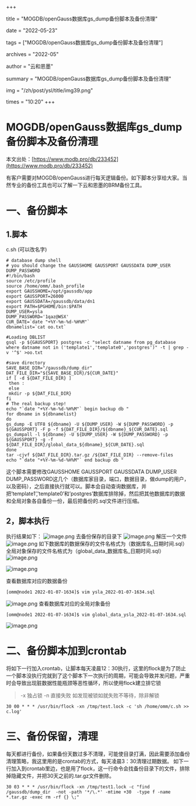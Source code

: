 +++

title = "MOGDB/openGauss数据库gs_dump备份脚本及备份清理" 

date = "2022-05-23" 

tags = ["MOGDB/openGauss数据库gs_dump备份脚本及备份清理"] 

archives = "2022-05" 

author = "云和恩墨" 

summary = "MOGDB/openGauss数据库gs_dump备份脚本及备份清理"

img = "/zh/post/ysl/title/img39.png" 

times = "10:20"
+++

# MOGDB/openGauss数据库gs_dump备份脚本及备份清理

本文出处：[https://www.modb.pro/db/233452](https://www.modb.pro/db/233452)

有客户需要对MOGDB/openGauss进行每天逻辑备份。如下脚本分享给大家。当然专业的备份工具也可以了解一下云和恩墨的BRM备份工具。

# 一、备份脚本

## 1.脚本

c.sh (可以改名字)

```
# database dump shell
# you should change the GAUSSHOME GAUSSPORT GAUSSDATA DUMP_USER DUMP_PASSWORD
#!/bin/bash
source /etc/profile
source /home/omm/.bash_profile
export GAUSSHOME=/opt/gaussdb/app
export GAUSSPORT=26000
export GAUSSDATA=/gaussdb/data/dn1
export PATH=$PGHOME/bin:$PATH
DUMP_USER=ysla
DUMP_PASSWORD='1qaz@WSX'
CUR_DATE=`date "+%Y-%m-%d-%H%M"`
dbnamelist=`cat oo.txt`

#Loading DBLIST
gsql -p ${GAUSSPORT} postgres -c "select datname from pg_database where datname not in ('template1','template0','postgres')" -t | grep -v '^$' >oo.txt

#save directory
SAVE_BASE_DIR="/gaussdb/dump_dir"
DAT_FILE_DIR="${SAVE_BASE_DIR}/${CUR_DATE}"
if [ -d ${DAT_FILE_DIR} ]
 then :
 else
 mkdir -p ${DAT_FILE_DIR}
fi
# The real backup step!
echo "`date "+%Y-%m-%d-%H%M"` begin backup db "
for dbname in ${dbnamelist}
do
gs_dump -E UTF8 ${dbname} -U ${DUMP_USER} -W ${DUMP_PASSWORD} -p ${GAUSSPORT} -F p -f ${DAT_FILE_DIR}/${dbname}_${CUR_DATE}.sql
gs_dumpall -l ${dbname} -U ${DUMP_USER} -W ${DUMP_PASSWORD} -p ${GAUSSPORT} -g -f ${DAT_FILE_DIR}/global_data_${dbname}_${CUR_DATE}.sql
done
tar -cjvf ${DAT_FILE_DIR}.tar.gz /${DAT_FILE_DIR} --remove-files
echo "`date "+%Y-%m-%d-%H%M"` end backup db "

```

这个脚本需要修改GAUSSHOME GAUSSPORT GAUSSDATA DUMP_USER DUMP_PASSWORD这几个（数据库家目录，端口，数据目录，做dump的用户，以及密码），之后直接执行就可以。脚本会自动查询数据库，并把’template1’,'template0’和’postgres’数据库排除掉，然后把其他数据库的数据和全局对象各自备份一份，最后把备份的.sql文件进行压缩。

## 2，脚本执行

执行结果如下：
![image.png](../figures/20220107-39368262-8b82-4c5d-973d-c268dab99042.png)
去备份保存的目录下
![image.png](../figures/20220107-154aa7ec-6a24-41aa-8fe4-0eee137d0982.png)
解压一个文件
![image.png](../figures/20220107-2073c9b3-0749-4d3d-a577-cf9467225d37.png)
如下数据库的数据保存的文件名格式为（数据库名_日期时间.sql）
全局对象保存的文件名格式为（global_data_数据库名_日期时间.sql）
![image.png](../figures/20220107-6c96183e-8ed2-4eac-840d-6de2b6c9e746.png)

![image.png](../figures/20220107-62164f26-2335-4465-ad23-47148ecae8a1.png)

查看数据库对应的数据备份

```
[omm@node1 2022-01-07-1634]$ vim ysla_2022-01-07-1634.sql 
```

![image.png](../figures/20220107-ee45e332-8e56-4b07-a765-b1e5ce6df6b9.png)
查看数据库对应的全局对象备份

```
[omm@node1 2022-01-07-1634]$ vim global_data_ysla_2022-01-07-1634.sql 
```

![image.png](../figures/20220107-7b9036fd-66fb-44ff-9ad6-61a878d5940b.png)

# 二、备份脚本加到crontab

将如下一行加入crontab，让脚本每天凌晨12：30执行，这里的flock是为了防止一个脚本没执行完就到了这个脚本下一次执行的周期，可能会导致并发问题，严重时会导致出现脏数据性能瓶颈等恶性循环，所以使用flock建立排它锁

> -x 独占锁 -n 直接失败 如发现被锁如就失败不等待，除非解锁

```
30 00 * * * /usr/bin/flock -xn /tmp/test.lock -c 'sh /home/omm/c.sh >> c.log' 
```

# 三、备份保留，清理

每天都进行备份，如果备份天数过多不清理，可能使目录打满，因此需要添加备份清理策略，我这里用的是crontab的方式，每天凌晨3：30清理过期数据。
如下一行加入到crontab里边，也是用了flock，这一行命令会找备份目录下的文件，排除掉隐藏文件，并把30天之前的.tar.gz文件删除。

```
30 03 * * * /usr/bin/flock -xn /tmp/test1.lock -c "find /gaussdb/dump_dir  -not -path '*/\.*' -mtime +30  -type f -name *.tar.gz -exec rm -rf {} \;"
```

